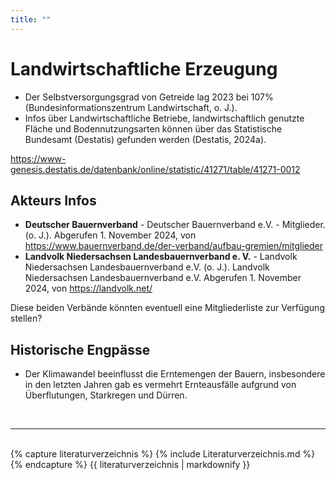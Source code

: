 ```yaml
---
title: ""
---
```


# Landwirtschaftliche Erzeugung

- Der Selbstversorgungsgrad von Getreide lag 2023 bei 107%
  (Bundesinformationszentrum Landwirtschaft, o. J.).
- Infos über Landwirtschaftliche Betriebe, landwirtschaftlich genutzte
  Fläche und Bodennutzungsarten können über das Statistische Bundesamt
  (Destatis) gefunden werden (Destatis, 2024a).

<https://www-genesis.destatis.de/datenbank/online/statistic/41271/table/41271-0012>

## Akteurs Infos

- **Deutscher Bauernverband** - Deutscher Bauernverband e.V. -
  Mitglieder. (o. J.). Abgerufen 1. November 2024, von
  <https://www.bauernverband.de/der-verband/aufbau-gremien/mitglieder>
- **Landvolk Niedersachsen Landesbauernverband e. V.** - Landvolk
  Niedersachsen Landesbauernverband e.V. (o. J.). Landvolk
  Niedersachsen Landesbauernverband e.V. Abgerufen 1. November 2024,
  von <https://landvolk.net/>

Diese beiden Verbände könnten eventuell eine Mitgliederliste zur
Verfügung stellen?

## Historische Engpässe

- Der Klimawandel beeinflusst die Erntemengen der Bauern, insbesondere
  in den letzten Jahren gab es vermehrt Ernteausfälle aufgrund von
  Überflutungen, Starkregen und Dürren.

<br>

---

<br> 
{% capture literaturverzeichnis %}
{% include Literaturverzeichnis.md %}
{% endcapture %}
{{ literaturverzeichnis | markdownify }}
